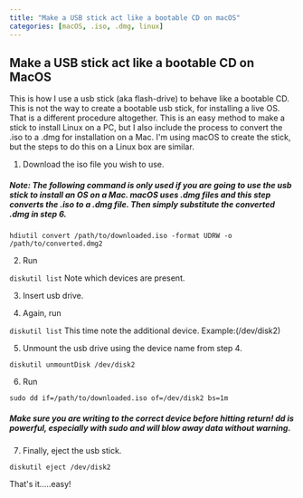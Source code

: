 ```yaml
---
title: "Make a USB stick act like a bootable CD on macOS"
categories: [macOS, .iso, .dmg, linux]  
---
```



## Make a USB stick act like a bootable CD on MacOS


This is how I use a usb stick (aka flash-drive) to behave like a bootable CD.  This is not the way to create a bootable usb stick, for installing a live OS.  That is a different procedure altogether.  This is an easy method to make a stick to install Linux on a PC, but I also include the process to convert the .iso to a .dmg for installation on a Mac.
I'm using macOS to create the stick, but the steps to do this on a Linux box are similar.


1. Download the iso file you wish to use.

##### **Note: The following command is only used if you are going to use the usb stick to install an OS on a Mac. macOS uses .dmg files and this step converts the .iso to a .dmg file.  Then simply substitute the converted .dmg in step 6.**
`hdiutil convert /path/to/downloaded.iso -format UDRW -o /path/to/converted.dmg2`  


2. Run

`diskutil list`
  Note which devices are present.


3. Insert usb drive.


4. Again, run

`diskutil list`
  This time note the additional device. Example:(/dev/disk2)


5. Unmount the usb drive using the device name from step 4.

`diskutil unmountDisk /dev/disk2`


6. Run

`sudo dd if=/path/to/downloaded.iso of=/dev/disk2 bs=1m`
##### **Make sure you are writing to the correct device before hitting return! dd is powerful, especially with sudo and will blow away data without warning.**


7. Finally, eject the usb stick.

`diskutil eject /dev/disk2`


That's it.....easy!
